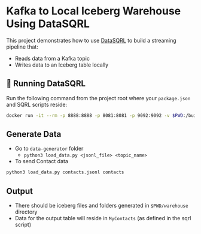 # Kafka to Local Iceberg Warehouse Using DataSQRL

This project demonstrates how to use [DataSQRL](https://datasqrl.com) to build a streaming pipeline that:

- Reads data from a Kafka topic
- Writes data to an Iceberg table locally

## 🐳 Running DataSQRL

Run the following command from the project root where your `package.json` and SQRL scripts reside:
```bash
docker run -it --rm -p 8888:8888 -p 8081:8081 -p 9092:9092 -v $PWD:/build datasqrl/cmd:latest run -c package.json
```

## Generate Data

* Go to `data-generator` folder
   * `python3 load_data.py <jsonl_file> <topic_name>`
* To send Contact data
```bash
python3 load_data.py contacts.jsonl contacts
```

## Output

* There should be iceberg files and folders generated in `$PWD/warehouse` directory
* Data for the output table will reside in `MyContacts` (as defined in the sqrl script)
